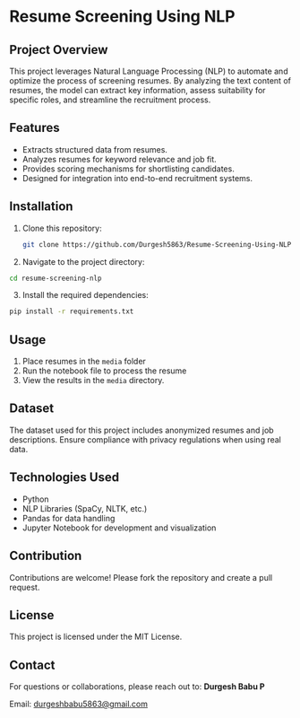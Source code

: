 
# Resume Screening Using NLP




## Project Overview
This project leverages Natural Language Processing (NLP) to automate and optimize the process of screening resumes. By analyzing the text content of resumes, the model can extract key information, assess suitability for specific roles, and streamline the recruitment process.

## Features

- Extracts structured data from resumes.
- Analyzes resumes for keyword relevance and job fit.
- Provides scoring mechanisms for shortlisting candidates.
- Designed for integration into end-to-end recruitment systems.

## Installation

1. Clone this repository:
   ```bash
   git clone https://github.com/Durgesh5863/Resume-Screening-Using-NLP.git
   ```

2. Navigate to the project directory:
```bash
cd resume-screening-nlp
```

3. Install the required dependencies:
```bash
pip install -r requirements.txt
```
## Usage
1. Place resumes in the `media` folder
2. Run the notebook file to process the resume
3. View the results in the `media` directory.
## Dataset

The dataset used for this project includes anonymized resumes and job descriptions. Ensure compliance with privacy regulations when using real data.
## Technologies Used
- Python
- NLP Libraries (SpaCy, NLTK, etc.)
- Pandas for data handling
- Jupyter Notebook for development and visualization
## Contribution

Contributions are welcome! Please fork the repository and create a pull request.
## License

This project is licensed under the MIT License.
## Contact

For questions or collaborations, please reach out to: **Durgesh Babu P**

Email: durgeshbabu5863@gmail.com